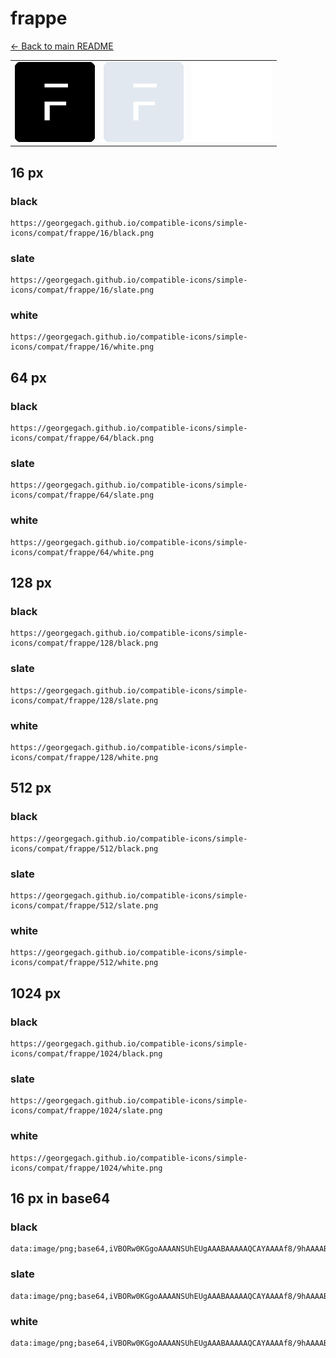 # frappe

[← Back to main README](../../README.md)

<table><tr>
  <td><img src="./128/black.png" width="128" alt="frappe black icon" /></td>
  <td><img src="./128/slate.png" width="128" alt="frappe slate icon" /></td>
  <td><img src="./128/white.png" width="128" alt="frappe white icon" /></td>
</tr></table>

## 16 px

### black
```
https://georgegach.github.io/compatible-icons/simple-icons/compat/frappe/16/black.png
```

### slate
```
https://georgegach.github.io/compatible-icons/simple-icons/compat/frappe/16/slate.png
```

### white
```
https://georgegach.github.io/compatible-icons/simple-icons/compat/frappe/16/white.png
```

## 64 px

### black
```
https://georgegach.github.io/compatible-icons/simple-icons/compat/frappe/64/black.png
```

### slate
```
https://georgegach.github.io/compatible-icons/simple-icons/compat/frappe/64/slate.png
```

### white
```
https://georgegach.github.io/compatible-icons/simple-icons/compat/frappe/64/white.png
```

## 128 px

### black
```
https://georgegach.github.io/compatible-icons/simple-icons/compat/frappe/128/black.png
```

### slate
```
https://georgegach.github.io/compatible-icons/simple-icons/compat/frappe/128/slate.png
```

### white
```
https://georgegach.github.io/compatible-icons/simple-icons/compat/frappe/128/white.png
```

## 512 px

### black
```
https://georgegach.github.io/compatible-icons/simple-icons/compat/frappe/512/black.png
```

### slate
```
https://georgegach.github.io/compatible-icons/simple-icons/compat/frappe/512/slate.png
```

### white
```
https://georgegach.github.io/compatible-icons/simple-icons/compat/frappe/512/white.png
```

## 1024 px

### black
```
https://georgegach.github.io/compatible-icons/simple-icons/compat/frappe/1024/black.png
```

### slate
```
https://georgegach.github.io/compatible-icons/simple-icons/compat/frappe/1024/slate.png
```

### white
```
https://georgegach.github.io/compatible-icons/simple-icons/compat/frappe/1024/white.png
```

## 16 px in base64

### black
```
data:image/png;base64,iVBORw0KGgoAAAANSUhEUgAAABAAAAAQCAYAAAAf8/9hAAAABmJLR0QA/wD/AP+gvaeTAAAAlElEQVQ4jcXSMQrCQBAF0JdF7FLa2nkVL+AVPIM38GjmAqkFD6BFsmCrTRAJu2RNCj8MDH9m/s6wHxr0eP0YPS7VkNTmIVaD2myEJcOwyvA3nEbcHsdxY+6EB7rEY9tSgWLkTkhtUGNTKtBhh8MXd04JkDbJFWvcM/VPTH3jc6Ke9UEYrZ/F/50YEBfMx4B2pkhE+wY2VDLxB5UuNgAAAABJRU5ErkJggg==
```

### slate
```
data:image/png;base64,iVBORw0KGgoAAAANSUhEUgAAABAAAAAQCAYAAAAf8/9hAAAABmJLR0QA/wD/AP+gvaeTAAAAxElEQVQ4jaWSMQrCQBREZz5pF8EgVpZ2nsML5AqewRsI3sAbeYFAatEmFmKSBdux0KiBJGziwDbzd97//F1ersUR0kqgwwAR8qClvOT3ami4liBvY8OvKehsbLhW1OGfJGx/DSPWAjahAEdi37QYAQqeIH6fj9QS7gPcAJSN/qATNAsFlIv5ZHnOy+RL0A5AMABZhshNeQAVd90BgP5npB699R6AubhKOmrNHue8aF9voP7+iUbIjw0L8gZaqhEQQd5o6RMUjjw2fWE6/wAAAABJRU5ErkJggg==
```

### white
```
data:image/png;base64,iVBORw0KGgoAAAANSUhEUgAAABAAAAAQCAYAAAAf8/9hAAAABmJLR0QA/wD/AP+gvaeTAAAAmklEQVQ4jcWTsQ3CMBBFny1ElzJtOjrmYAFWyAxswGpZwDUSA0ARLNH+FJEiZPkUxxR55T//7zv57CQNwBlo2EYEgpP0qTAvIU6SKs0A+H/MAAdDfwK3RLsAfXrQGuENjJnLutKAYqwRch00QFsaMAIn4Pqj3XMBKM9D0lHSy6gvrD3jd6Vu7oFP2jfZfxM986+qJXogVIZEIEyPFGgSuzNdzwAAAABJRU5ErkJggg==
```

